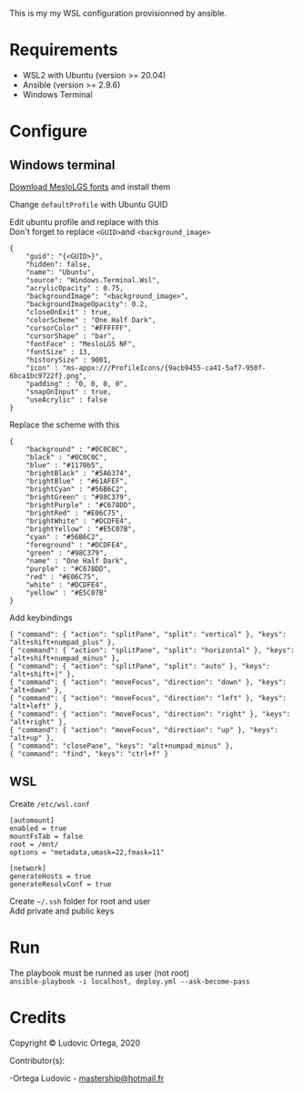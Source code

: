 This is my my WSL configuration provisionned by ansible.

# Requirements

- WSL2 with Ubuntu (version >= 20.04)
- Ansible (version >= 2.9.6)
- Windows Terminal

# Configure
## Windows terminal
[Download MesloLGS fonts](https://github.com/romkatv/dotfiles-public/tree/master/.local/share/fonts/NerdFonts) and install them

Change `defaultProfile` with Ubuntu GUID  

Edit ubuntu profile and replace with this  
Don't forget to replace `<GUID>`and `<background_image>`  
```
{
    "guid": "{<GUID>}",
    "hidden": false,
    "name": "Ubuntu",
    "source": "Windows.Terminal.Wsl",
    "acrylicOpacity" : 0.75,
    "backgroundImage": "<background_image>",
    "backgroundImageOpacity": 0.2,
    "closeOnExit" : true,
    "colorScheme" : "One Half Dark",
    "cursorColor" : "#FFFFFF",
    "cursorShape" : "bar",
    "fontFace" : "MesloLGS NF",
    "fontSize" : 13,
    "historySize" : 9001,
    "icon" : "ms-appx:///ProfileIcons/{9acb9455-ca41-5af7-950f-6bca1bc9722f}.png",
    "padding" : "0, 0, 0, 0",
    "snapOnInput" : true,
    "useAcrylic" : false
}
```

Replace the scheme with this  
```
{
    "background" : "#0C0C0C",
    "black" : "#0C0C0C",
    "blue" : "#1170b5",
    "brightBlack" : "#5A6374",
    "brightBlue" : "#61AFEF",
    "brightCyan" : "#56B6C2",
    "brightGreen" : "#98C379",
    "brightPurple" : "#C678DD",
    "brightRed" : "#E06C75",
    "brightWhite" : "#DCDFE4",
    "brightYellow" : "#E5C07B",
    "cyan" : "#56B6C2",
    "foreground" : "#DCDFE4",
    "green" : "#98C379",
    "name" : "One Half Dark",
    "purple" : "#C678DD",
    "red" : "#E06C75",
    "white" : "#DCDFE4",
    "yellow" : "#E5C07B"
}
```

Add keybindings
```
{ "command": { "action": "splitPane", "split": "vertical" }, "keys": "alt+shift+numpad_plus" },
{ "command": { "action": "splitPane", "split": "horizontal" }, "keys": "alt+shift+numpad_minus" },
{ "command": { "action": "splitPane", "split": "auto" }, "keys": "alt+shift+|" },
{ "command": { "action": "moveFocus", "direction": "down" }, "keys": "alt+down" },
{ "command": { "action": "moveFocus", "direction": "left" }, "keys": "alt+left" },
{ "command": { "action": "moveFocus", "direction": "right" }, "keys": "alt+right" },
{ "command": { "action": "moveFocus", "direction": "up" }, "keys": "alt+up" },
{ "command": "closePane", "keys": "alt+numpad_minus" },
{ "command": "find", "keys": "ctrl+f" }
```

## WSL
Create `/etc/wsl.conf`  
```
[automount]
enabled = true
mountFsTab = false
root = /mnt/
options = "metadata,umask=22,fmask=11"

[network]
generateHosts = true
generateResolvConf = true
```

Create `~/.ssh` folder for root and user  
Add private and public keys

#  Run
The playbook must be runned as user (not root)  
`ansible-playbook -i localhost, deploy.yml --ask-become-pass`  

# Credits

Copyright © Ludovic Ortega, 2020

Contributor(s):

-Ortega Ludovic - mastership@hotmail.fr